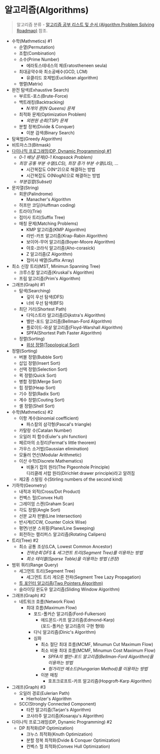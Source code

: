 # 알고리즘(Algorithms)

> 알고리즘 분류 - [알고리즘 공부 리스트 및 순서 (Algorithm Problem Solving Roadmap)](https://stack07142.tistory.com/228?category=234519) 참조.

- 수학(Mathmetics) #1
  - 순열(Permutation)
  - 조합(Combination)
  - 소수(Prime Number)
    - 에라토스테네스의 체(Eratostheneen seula)
  - 최대공약수와 최소공배수(GCD, LCM)
    - 유클리드 호제법(Euclidean algorithm)
  - 행렬(Matrix)
- 완전 탐색(Exhaustive Search)
  - 부르트-포스(Brute-Force)
  - 백트래킹(Backtracking)
    - _N개의 퀸(N Queens) 문제_
  - 최적화 문제(Optimization Problem)
    - _외판원 순회(TSP) 문제_
  - 분할 정복(Divide & Conquer)
    - 이분 검색(Binary Search)
- 탐욕법(Greedy Algorithm)
- 비트마스크(Bitmask)
- [다이나믹 프로그래밍(DP, Dynamic Programming) #1](./contents/Dynamic-Programming-01.md)
  - _0-1 배낭 문제(0-1 Knapsack Problem)_
  - _최장 공통 부분 수열(LCS), 최장 증가 부분 수열(LIS), ..._
    - 시간복잡도 O(N^2)으로 해결하는 방법
    - 시간복잡도 O(NlogN)으로 해결하는 방법
  - _부분집합(Subset)_
- 문자열(String)
  - 회문(Palindrome)
    - Manacher's Algorithm
  - 허프만 코딩(Huffman coding)
  - 트라이(Trie)
  - 접미사 트리(Suffix Tree)
  - 매칭 문제(Matching Problems)
    - KMP 알고리즘(KMP Algorithm)
    - 라빈-카프 알고리즘(Krap-Rabin Algorithm)
    - 보이어-무어 알고리즘(Boyer-Moore Algorithm)
    - 아호-코라식 알고리즘(Aho-corasick)
    - Z 알고리즘(Z Algorithm)
    - 접미사 배열(Suffix Array)
- 최소 신장 트리(MST, Minimun Spanning Tree)
  - 크루스칼 알고리즘(Kruskal's Algorithm)
  - 프림 알고리즘(Prim's Algorithm)
- 그래프(Graph) #1
  - 탐색(Searching)
    - 깊이 우선 탐색(DFS)
    - 너비 우선 탐색(BFS)
  - 최단 거리(Shortest Path)
    - 다익스트라 알고리즘(Dijkstra's Algorithm)
    - 벨만-포드 알고리즘(Bellman-Ford Algorithm)
    - 플로이드-와샬 알고리즘(Floyd-Warshall Algorithm)
    - SPFA(Shortest Path Faster Algorithm)
  - 정렬(Sorting)
    - [위상 정렬(Topological Sort)](./contents/Topological-Sort.md)
- 정렬(Sorting)
  - 버블 정렬(Bubble Sort)
  - 삽입 정렬(Insert Sort)
  - 선택 정렬(Selection Sort)
  - 퀵 정렬(Quick Sort)
  - 병합 정렬(Merge Sort)
  - 힙 정렬(Heap Sort)
  - 기수 정렬(Radix Sort)
  - 계수 정렬(Couting Sort)
  - 셸 정렬(Shell Sort)
- 수학(Mathmetics) #2
  - 이항 계수(binomial coefficient)
    - 파스칼의 삼각형(Pascal's triangle)
  - 카탈랑 수(Catalan Number)
  - 오일러 피 함수(Euler's phi function)
  - 페르마의 소정리(Fermat's little theorem)
  - 가우스 소거법(Gaussian elimination)
  - 모듈러 연산(Modular Arithmetic)
  - 이산 수학(Discrete Mathematics)
    - 비둘기 집의 원리(The Pigeonhole Principle)  
      디리클레 서랍 원리(Dirichlet drawer principle)라고 알려짐
  - 제2종 스털링 수(Stirling numbers of the second kind)
- 기하학(Geometry)
  - 내적과 외적(Cross/Dot Product)
  - 컨벡스 헐(Convex Hull)
  - 그레이엄 스캔(Graham Scan)
  - 각도 정렬(Angle Sort)
  - 선분 교차 판별(Line Intersection)
  - 반시계(CCW, Counter Colck Wise)
  - 평면/선분 스위핑(Plane/Line Sweeping)
  - 회전하는 캘리퍼스 알고리즘(Rotating Calipers)
- 트리(Tree) #2
  - 최소 공통 조상(LCA, Lowest Common Ancestor)
    - _전위순회 DFS & 세그먼트 트리(Segment Tree)를 이용하는 방법_
    - _희소 테이블(Sparse Table)을 이용하는 방법 (권장)_
- 범위 쿼리(Range Query)
  - 세그먼트 트리(Segment Tree)
    - 세그먼트 트리 게으른 전파(Segment Tree Lazy Propagation)
  - [투 포인터 알고리즘(Two Pointers Algorithm)](./contents/Two-Pointers.md)
  - 슬라이딩 윈도우 알고리즘(Sliding Window Algorithm)
- 그래프(Graph) #2
  - 네트워크 흐름(Network Flow)
    - 최대 흐름(Maximum Flow)
      - 포드-폴커슨 알고리즘(Ford-Fulkerson)
        - 에드몬드-카프 알고리즘(Edmond-Karp)  
          (포드-폴커슨 알고리즘의 구현 형태)
      - 다닉 알고리즘(Dinic's Algorithm)
      - 심화
        - 최소 절단 최대 흐름(MCMF, Minumun Cut Maximum Flow)
        - 최소 비용 최대 흐름(MCMF, Minumun Cost Maximum Flow)
          - _SPFA의 벨만-포드 알고리즘(Bellman-Ford Algorithm)을 이용하는 방법_
          - _헝가리안 메소드(Hungarian Method)를 이용하는 방법_
        - 이분 매칭
          - 호프크로프트-카프 알고리즘(Hopgroft-Karp Algorithm)
- 그래프(Graph) #3
  - 오일러 경로(Eulerian Path)
    - Hierholzer's Algorithm
  - SCC(Strongly Connected Component)
    - 타잔 알고리즘(Tarjan's Algorithm)
    - 코사라주 알고리즘(Kosaraju's Algorithm)
- 다이나믹 프로그래밍(DP, Dynamic Programming) #2
  - DP 최적화(DP Optimization)
    - 크누스 최적화(Knuth Optimization)
    - 분할 정복 최적화(Dvide & Conquer Optimization)
    - 컨벡스 헐 최적화(Convex Hull Optimization)
